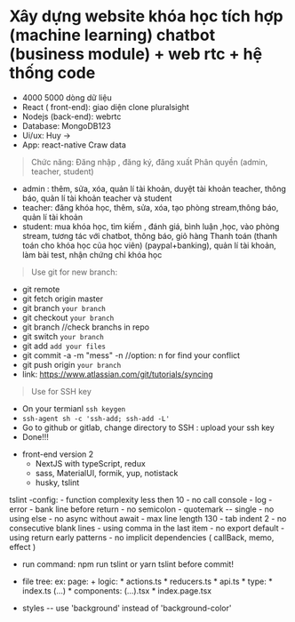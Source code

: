 
# Xây dựng website khóa học tích hợp  (machine learning) chatbot (business module) + web rtc + hệ thống code 
+ 4000 5000 dòng dữ liệu
+ React ( front-end): giao diện clone pluralsight
+ Nodejs (back-end): webrtc
+ Database: MongoDB123
+ Ui/ux: Huy ->
+ App: react-native
Craw data



> Chức năng: 
Đăng nhập , đăng ký, đăng xuất
Phân quyền  (admin, teacher, student)
+ admin : thêm, sửa, xóa, quản lí tài khoản, duyệt tài khoản teacher, thông báo, quản lí tài khoản teacher và student
+ teacher: đăng khóa học, thêm, sửa, xóa, tạo phòng stream,thông báo, quản lí tài khoản
+ student: mua khóa học, tìm kiếm , đánh giá, bình luận ,học, vào phòng stream, tương tác với chatbot, thông báo, giỏ hàng
Thanh toán (thanh toán cho khóa học của học viên) (paypal+banking), quản lí tài khoản, làm bài test, nhận chứng chỉ khóa học


> Use git for new branch:
+ git remote
+ git fetch origin master
+ git branch ```your branch```
+ git checkout ```your branch```
+ git branch //check branchs in repo
+ git switch ```your branch```
+ git add ```add your files```
+ git commit -a -m "mess" -n //option: n for find your conflict
+ git push origin ```your branch```
+ link: https://www.atlassian.com/git/tutorials/syncing

> Use for SSH key
+ On your termianl ```ssh keygen```
+ ```ssh-agent sh -c 'ssh-add; ssh-add -L'```
+ Go to github or gitlab, change directory to SSH : upload your ssh key
+ Done!!!

- front-end version 2
    - NextJS with typeScript, redux
    - sass, MaterialUI, formik, yup, notistack
    - husky, tslint

tslint -config:
    - function complexity less then 10 
    - no call console - log - error
    - bank line before return
    - no semicolon
    - quotemark -- single
    - no using else
    - no async without await
    - max line length 130
    - tab indent 2
    - no consecutive blank lines
    - using comma in the last item
    - no export default
    - using return early patterns
    - no implicit dependencies ( callBack, memo, effect )

- run command: npm run tslint or yarn tslint before commit!

- file tree: 
ex: page:
        + logic: 
                * actions.ts
                * reducers.ts
                * api.ts
        * type:
                * index.ts 
                (...)
        * components: (...).tsx
        * index.page.tsx

- styles
-- use 'background' instead of 'background-color'